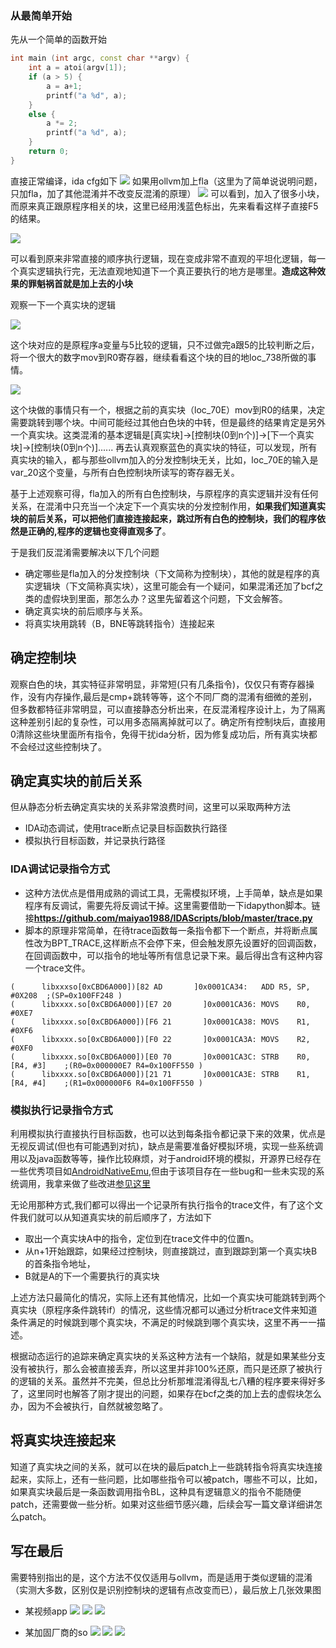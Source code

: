 ### 从最简单开始
先从一个简单的函数开始
```c++
int main (int argc, const char **argv) {
    int a = atoi(argv[1]);
    if (a > 5) {
        a = a+1;
        printf("a %d", a);
    }
    else {
        a *= 2;
        printf("a %d", a);
    }
	return 0;
}
```

直接正常编译，ida cfg如下
![](./normal.png)
如果用ollvm加上fla（这里为了简单说说明问题，只加fla，加了其他混淆并不改变反混淆的原理）
![](./fla.png)
可以看到，加入了很多小块，而原来真正跟原程序相关的块，这里已经用浅蓝色标出，先来看看这样子直接F5的结果。

![](./fla-f5.png)

可以看到原来非常直接的顺序执行逻辑，现在变成非常不直观的平坦化逻辑，每一个真实逻辑执行完，无法直观地知道下一个真正要执行的地方是哪里。**造成这种效果的罪魁祸首就是加上去的小块**

观察一下一个真实块的逻辑

![](./lb.png)

这个块对应的是原程序a变量与5比较的逻辑，只不过做完a跟5的比较判断之后，将一个很大的数字mov到R0寄存器，继续看看这个块的目的地loc_738所做的事情。

![](./cb.png)

这个块做的事情只有一个，根据之前的真实块（loc_70E）mov到R0的结果，决定需要跳转到哪个块。中间可能经过其他白色块的中转，但是最终的结果肯定是另外一个真实块。这类混淆的基本逻辑是[真实块]->[控制块(0到n个)]->[下一个真实块]->[控制块(0到n个)]......
再去认真观察蓝色的真实块的特征，可以发现，所有真实块的输入，都与那些ollvm加入的分发控制块无关，比如，loc_70E的输入是var_20这个变量，与所有白色控制块所读写的寄存器无关。

基于上述观察可得，fla加入的所有白色控制块，与原程序的真实逻辑并没有任何关系，在混淆中只充当一个决定下一个真实块的分发控制作用，**如果我们知道真实块的前后关系，可以把他们直接连接起来，跳过所有白色的控制块，我们的程序依然是正确的,程序的逻辑也变得直观多了**。

于是我们反混淆需要解决以下几个问题
 - 确定哪些是fla加入的分发控制块（下文简称为控制块），其他的就是程序的真实逻辑块（下文简称真实块），这里可能会有一个疑问，如果混淆还加了bcf之类的虚假块到里面，那怎么办？这里先留着这个问题，下文会解答。
 - 确定真实块的前后顺序与关系。
 - 将真实块用跳转（B，BNE等跳转指令）连接起来

## 确定控制块
观察白色的块，其实特征非常明显，非常短(只有几条指令)，仅仅只有寄存器操作，没有内存操作,最后是cmp+跳转等等，这个不同厂商的混淆有细微的差别，但多数都特征非常明显，可以直接静态分析出来，在反混淆程序设计上，为了隔离这种差别引起的复杂性，可以用多态隔离掉就可以了。确定所有控制块后，直接用0清除这些块里面所有指令，免得干扰ida分析，因为修复成功后，所有真实块都不会经过这些控制块了。

## 确定真实块的前后关系
但从静态分析去确定真实块的关系非常浪费时间，这里可以采取两种方法
 - IDA动态调试，使用trace断点记录目标函数执行路径
 - 模拟执行目标函数，并记录执行路径

### IDA调试记录指令方式
 - 这种方法优点是借用成熟的调试工具，无需模拟环境，上手简单，缺点是如果程序有反调试，需要先将反调试干掉。这里需要借助一下idapython脚本。链接**https://github.com/maiyao1988/IDAScripts/blob/master/trace.py**
 - 脚本的原理非常简单，在待trace函数每一条指令都下一个断点，并将断点属性改为BPT_TRACE,这样断点不会停下来，但会触发原先设置好的回调函数，在回调函数中，可以指令的地址等所有信息记录下来。最后得出含有这种内容一个trace文件。
 ```
(      libxxxso[0xCBD6A000])[82 AD       ]0x0001CA34:	ADD	R5, SP, #0X208	;(SP=0x100FF248 )
(      libxxxx.so[0xCBD6A000])[E7 20       ]0x0001CA36:	MOVS	R0, #0XE7
(      libxxxx.so[0xCBD6A000])[F6 21       ]0x0001CA38:	MOVS	R1, #0XF6
(      libxxxx.so[0xCBD6A000])[F0 22       ]0x0001CA3A:	MOVS	R2, #0XF0
(      libxxxx.so[0xCBD6A000])[E0 70       ]0x0001CA3C:	STRB	R0, [R4, #3]	;(R0=0x000000E7 R4=0x100FF550 )
(      libxxxx.so[0xCBD6A000])[21 71       ]0x0001CA3E:	STRB	R1, [R4, #4]	;(R1=0x000000F6 R4=0x100FF550 )
```
   
### 模拟执行记录指令方式
利用模拟执行直接执行目标函数，也可以达到每条指令都记录下来的效果，优点是无视反调试(但也有可能遇到对抗)，缺点是需要准备好模拟环境，实现一些系统调用以及java函数等等，操作比较麻烦，对于android环境的模拟，开源界已经存在一些优秀项目如[AndroidNativeEmu](https://github.com/AeonLucid/AndroidNativeEmu),但由于该项目存在一些bug和一些未实现的系统调用，我拿来做了些改进[参见这里](https://github.com/maiyao1988/ExAndroidNativeEmu)

无论用那种方式,我们都可以得出一个记录所有执行指令的trace文件，有了这个文件我们就可以从知道真实块的前后顺序了，方法如下
 - 取出一个真实块A中的指令，定位到在trace文件中的位置n。
 - 从n+1开始跟踪，如果经过控制块，则直接跳过，直到跟踪到第一个真实块B的首条指令地址，
 - B就是A的下一个需要执行的真实块

上述方法只最简化的情况，实际上还有其他情况，比如一个真实块可能跳转到两个真实块（原程序条件跳转if）的情况，这些情况都可以通过分析trace文件来知道条件满足的时候跳到哪个真实块，不满足的时候跳到哪个真实块，这里不再一一描述。


根据动态运行的追踪来确定真实块的关系这种方法有一个缺陷，就是如果某些分支没有被执行，那么会被直接丢弃，所以这里并非100%还原，而只是还原了被执行的逻辑的关系。虽然并不完美，但总比分析那堆混淆得乱七八糟的程序要来得好多了，这里同时也解答了刚才提出的问题，如果存在bcf之类的加上去的虚假块怎么办，因为不会被执行，自然就被忽略了。

## 将真实块连接起来
知道了真实块之间的关系，就可以在块的最后patch上一些跳转指令将真实块连接起来，实际上，还有一些问题，比如哪些指令可以被patch，哪些不可以，比如，如果真实块最后是一条函数调用指令BL，这种具有逻辑意义的指令不能随便patch，还需要做一些分析。如果对这些细节感兴趣，后续会写一篇文章详细讲怎么patch。

## 写在最后
需要特别指出的是，这个方法不仅仅适用与ollvm，而是适用于类似逻辑的混淆（实测大多数，区别仅是识别控制块的逻辑有点改变而已），最后放上几张效果图
 * 某视频app
 ![](./cms_before.png)
 ![](./cms_after.png)
 ![](./cms_after_f5.png)
 
 * 某加固厂商的so
 ![](./bb_before.png)
 ![](./bb_after.png)
 ![](./bb_after_f5.png)




